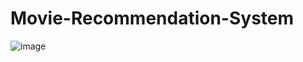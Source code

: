# Movie-Recommendation-System

![image](https://github.com/user-attachments/assets/10c427c4-3d92-40c8-8549-9595c0d30fe1)

